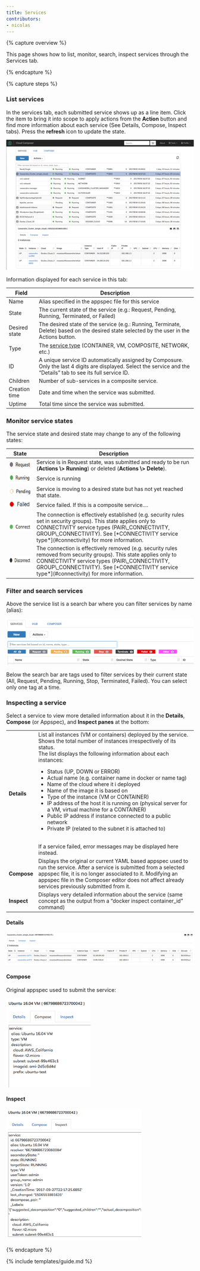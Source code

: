 ```yaml
---
title: Services
contributors:
- nicolas
---
```


{% capture overview %}

This page shows how to list, monitor, search, inspect services through the Services tab.

{% endcapture %}


{% capture steps %}

### List services

In the services tab, each submitted service shows up as a line item. Click the item to bring it into scope to apply actions from the **Action** button and find more information about each service (See Details, Compose, Inspect tabs). Press the **refresh** icon to update the state.

<img src="/media/image41.png">

Information displayed for each service in this tab:

| Field         | Description                                                                                                                                                         |
|---------------|---------------------------------------------------------------------------------------------------------------------------------------------------------------------|
| Name          | Alias specified in the appspec file for this service                                                                                                                |
| State         | The current state of the service (e.g.: Request, Pending, Running, Terminated, or Failed)                                                                           |
| Desired state | The desired state of the service (e.g.: Running, Terminate, Delete) based on the desired state selected by the user in the Actions button.                          |
| Type          | The [service type](/docs/guide/composer/composer-service-types) (CONTAINER, VM, COMPOSITE, NETWORK, etc.)                                                                                      |
| ID            | A unique service ID automatically assigned by Composure. Only the last 4 digits are displayed. Select the service and the “Details” tab to see its full service ID. |
| Children      | Number of sub-services in a composite service.                                                                                                                      |
| Creation time | Date and time when the service was submitted.                                                                                                                       |
| Uptime        | Total time since the service was submitted.                                                                                                                         |

### Monitor service states

The service state and desired state may change to any of the following states:

<table>

<thead>
<tr>
<th>State</th>
<th>Description</th>
</tr>
</thead>

<tbody>
<tr>
<td><img src="/media/image42.png" width="200" height="21" /></td>
<td>Service is in Request state, was submitted and ready to be run (<b>Actions \> Running</b>) or deleted (<b>Actions \> Delete</b>).</td>
</tr>

<tr>
<td><img src="/media/image43.png" width="91" height="24" /></td>
<td>Service is running</td>
</tr>

<tr>
<td><img src="/media/image44.png" width="85" height="22" /></td>
<td>Service is moving to a desired state but has not yet reached that state.</td>
</tr>

<tr>
<td><img src="/media/image45.png" width="74" height="22" /></td>
<td>Service failed. If this is a composite service....</td>
</tr>

<tr>
<td><img src="/media/image46.png" width="82" height="21" /></td>
<td>The connection is effectively established (e.g. security rules set in security groups). This state applies only to CONNECTIVITY service types (PAIR\_CONNECTIVITY, GROUP\_CONNECTIVITY). See [*CONNECTIVITY service type*](#connectivity) for more information.</td>
</tr>

<tr>
<td><img src="/media/image47.png" width="98" height="24" /></td>
<td>The connection is effectively removed (e.g. security rules removed from security groups). This state applies only to CONNECTIVITY service types (PAIR\_CONNECTIVITY, GROUP\_CONNECTIVITY). See [*CONNECTIVITY service type*](#connectivity) for more information.</td>
</tr>
</tbody>

</table>


### Filter and search services

Above the service list is a search bar where you can filter services by name (alias):

<img src="/media/image48.png">

Below the search bar are tags used to filter services by their current state (All, Request, Pending, Running, Stop, Terminated, Failed). You can select only one tag at a time.

### Inspecting a service

Select a service to view more detailed information about it in the **Details**, **Compose** (or Appspec), and **Inspect panes** at the bottom:

<table>

<tbody>
  <tr>
    <td><b>Details</b></td>
    <td>
          List all instances (VM or containers) deployed by the service. Shows the total number of instances irrespectively of its status.<br>
          The list displays the following information about each instances:<br>
          <ul>
            <li> Status (UP, DOWN or ERROR)</li>
            <li> Actual name (e.g. container name in docker or name tag)</li>
            <li> Name of the cloud where it i deployed</li>
            <li> Name of the image it is based on</li>
            <li> Type of the instance (VM or CONTAINER)</li>
            <li> IP address of the host it is running on (physical server for a VM, virtual machine for a CONTAINER)</li>
            <li> Public IP address if instance connected to a public network</li>
            <li> Private IP (related to the subnet it is attached to)</li>
          </ul>
          <br>
          If a service failed, error messages may be displayed here instead.<br>
    </td>
  </tr>

  <tr>
    <td><b>Compose</b></td>
    <td>
    Displays the original or current YAML based appspec used to run the service. After a service is submitted from a selected appspec file, it is no longer associated to it. Modifying an appspec file in the Composer editor does not affect already services previously submitted from it.
    </td>
  </tr>

  <tr>
    <td><b>Inspect</b></td>
    <td>
    Displays very detailed information about the service (same concept as the output from a “docker inspect container_id” command)
  </td>
  </tr>
</tbody>
</table>

#### Details

<img src="/media/image49.png">

#### Compose

Original appspec used to submit the service:

<img src="/media/image50.png" width="227" height="239" />

#### Inspect

<img src="/media/image51.png" width="363" height="352" />


{% endcapture %}


{% include templates/guide.md %}
